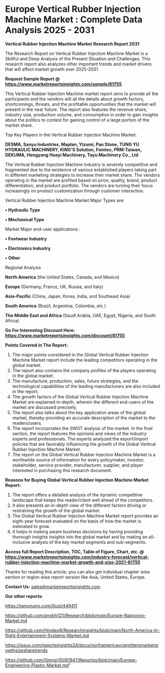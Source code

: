 # Europe Vertical Rubber Injection Machine Market : Complete Data Analysis 2025 - 2031

<strong>Vertical Rubber Injection Machine Market Research Report 2031</strong>

The Research Report on Vertical Rubber Injection Machine Market is a Skillful and Deep Analysis of the Present Situation and Challenges. This research report also analyzes other important trends and market drivers that will affect market growth over 2025-2031.

<strong>Request Sample Report @ <a href=https://www.marketreportsinsights.com/sample/81755>https://www.marketreportsinsights.com/sample/81755</a></strong>

This Vertical Rubber Injection Machine market report aims to provide all the participants and the vendors will all the details about growth factors, shortcomings, threats, and the profitable opportunities that the market will present in the near future. The report also features the revenue share, industry size, production volume, and consumption in order to gain insights about the politics to contest for gaining control of a large portion of the market share.

Top Key Players in the Vertical Rubber Injection Machine Market:

<strong>DESMA, Sanyu Industries, Maplan, Yizumi, Pan Stone, TUNG YU HYDRAULIC MACHINERY, KING'S Solution, Fomtec, PRM-Taiwan, DEKUMA, Hengyang Huayi Machinery, Tayu Machinery Co., Ltd</strong>

The Vertical Rubber Injection Machine Industry is severely competitive and fragmented due to the existence of various established players taking part in different marketing strategies to increase their market share. The vendors operating in the market are profiled based on price, quality, brand, product differentiation, and product portfolio. The vendors are turning their focus increasingly on product customization through customer interaction.

Vertical Rubber Injection Machine Market Major Types are:

<strong>• Hydraulic Type

• Mechanical Type</strong>

Market Major end-user applications :

<strong>• Footwear Industry

• Electronics Industry

• Other</strong>

Regional Analysis

</u><strong><b>North America</b></strong> (the United States, Canada, and Mexico)

<strong><b>Europe </b></strong>(Germany, France, UK, Russia, and Italy)

<strong><b>Asia-Pacific</b></strong> (China, Japan, Korea, India, and Southeast Asia)

<strong><b>South America</b></strong> (Brazil, Argentina, Colombia, etc.)

<strong><b>The Middle East and Africa</b></strong> (Saudi Arabia, UAE, Egypt, Nigeria, and South Africa)

<strong>Go For Interesting Discount Here: <a href=https://www.marketreportsinsights.com/discount/81755>https://www.marketreportsinsights.com/discount/81755</a></strong>

<strong>Points Covered in The Report:</strong>
<ol>
  <li>The major points considered in the Global Vertical Rubber Injection Machine Market report include the leading competitors operating in the global market.</li>
  <li>The report also contains the company profiles of the players operating in the global market.</li>
  <li>The manufacture, production, sales, future strategies, and the technological capabilities of the leading manufacturers are also included in the report.</li>
  <li>The growth factors of the Global Vertical Rubber Injection Machine Market are explained in-depth, wherein the different end-users of the market are discussed precisely.</li>
  <li>The report also talks about the key application areas of the global market, thereby providing an accurate description of the market to the readers/users.</li>
  <li>The report incorporates the SWOT analysis of the market. In the final section, the report features the opinions and views of the industry experts and professionals. The experts analyzed the export/import policies that are favorably influencing the growth of the Global Vertical Rubber Injection Machine Market.</li>
  <li>The report on the Global Vertical Rubber Injection Machine Market is a worthwhile source of information for every policymaker, investor, stakeholder, service provider, manufacturer, supplier, and player interested in purchasing this research document.</li>
</ol>
<strong>Reasons for Buying Global Vertical Rubber Injection Machine Market Report:</strong>

<ol>
  <li>The report offers a detailed analysis of the dynamic competitive landscape that keeps the reader/client well ahead of the competitors.</li>
  <li>It also presents an in-depth view of the different factors driving or restraining the growth of the global market.</li>
  <li>The Global Vertical Rubber Injection Machine Market report provides an eight-year forecast evaluated on the basis of how the market is estimated to grow.</li>
  <li>It helps in making aware business decisions by having providing thorough insights insights into the global market and by making an all-inclusive analysis of the key market segments and sub-segments.</li>
</ol>
<strong>Access full Report Description, TOC, Table of Figure, Chart, etc. @ <a href=https://www.marketreportsinsights.com/industry-forecast/vertical-rubber-injection-machine-market-growth-and-size-2021-81755>https://www.marketreportsinsights.com/industry-forecast/vertical-rubber-injection-machine-market-growth-and-size-2021-81755</a></strong>


Thanks for reading this article; you can also get individual chapter wise section or region wise report version like Asia, United States, Europe.

<strong>Contact Us:</strong>
sales@marketreportsinsights.com

<strong>Our other reports:</strong>

<a href=https://tanomuno.com/illust/449411>https://tanomuno.com/illust/449411</a>

<a href=https://github.com/anokhi121/Research/blob/main/Europe-Naprosyn-Market.md>https://github.com/anokhi121/Research/blob/main/Europe-Naprosyn-Market.md</a>

<a href=https://github.com/Hindavi8/Researchinsights/blob/main/North-America-In-flight-Entertainment-Systems-Market.md>https://github.com/Hindavi8/Researchinsights/blob/main/North-America-In-flight-Entertainment-Systems-Market.md</a>

<a href=https://issuu.com/reportsinsights24/docs/northamericavciemittersmarketgrowthsizesharetrends>https://issuu.com/reportsinsights24/docs/northamericavciemittersmarketgrowthsizesharetrends</a>

<a href=https://github.com/Simran15081947/Reportss/blob/main/Europe-Engineering-Plastic-Market.md>https://github.com/Simran15081947/Reportss/blob/main/Europe-Engineering-Plastic-Market.md</a>"
